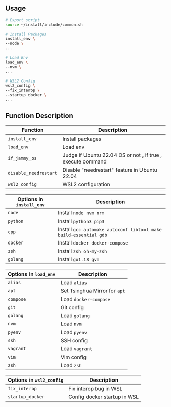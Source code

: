 ## Usage
```bash
# Export script
source ~/install/include/common.sh

# Install Packages
install_env \
--node \
...

# Load Env
load_env \
--nvm \
...

# WSL2 Config
wsl2_config \
--fix_interop \
--startup_docker \
...
```

## Function Description

| **Function**          | **Description**                                             |
| --------------------- | ----------------------------------------------------------- |
| `install_env`         | Install packages                                            |
| `load_env`            | Load env                                                    |
| `if_jammy_os`         | Judge if Ubuntu 22.04 OS or not , if true , execute command |
| `disable_needrestart` | Disable "needrestart" feature in Ubuntu 22.04               |
| `wsl2_config`         | WSL2 configuration                                          |

| **Options in `install_env`** | **Description**                                                  |
| ---------------------------- | ---------------------------------------------------------------- |
| `node`                       | Install `node nvm nrm`                                           |
| `python`                     | Install `python3 pip3`                                           |
| `cpp`                        | Install `gcc automake autoconf libtool make build-essential gdb` |
| `docker`                     | Install `docker docker-compose`                                  |
| `zsh`                        | Install `zsh oh-my-zsh`                                          |
| `golang`                     | Install `go1.18 gvm`                                             |

| **Options in `load_env`** | **Description**               |
| ------------------------- | ----------------------------- |
| `alias`                   | Load `alias`                  |
| `apt`                     | Set Tsinghua Mirror for `apt` |
| `compose`                 | Load `docker-compose`         |
| `git`                     | Git config                    |
| `golang`                  | Load `golang`                 |
| `nvm`                     | Load `nvm`                    |
| `pyenv`                   | Load `pyenv`                  |
| `ssh`                     | SSH config                    |
| `vagrant`                 | Load `vagrant`                |
| `vim`                     | Vim config                    |
| `zsh`                     | Load `zsh`                    |

| **Options in `wsl2_config`** | **Description**              |
| ---------------------------- | ---------------------------- |
| `fix_interop`                | Fix interop bug in WSL       |
| `startup_docker`             | Config docker startup in WSL |
